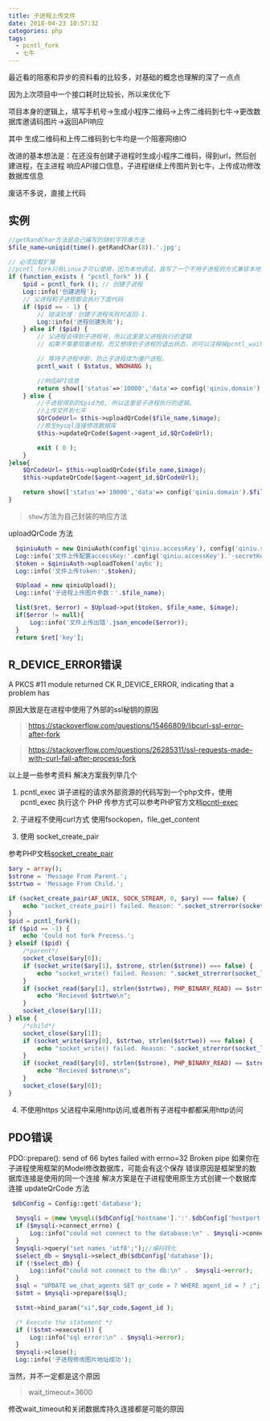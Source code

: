 ```yaml
---
title: 子进程上传文件
date: 2018-04-23 10:57:32
categories: php
tags:
  - pcntl_fork
  - 七牛
---
```


最近看的阻塞和异步的资料看的比较多，对基础的概念也理解的深了一点点

因为上次项目中一个接口耗时比较长，所以来优化下

项目本身的逻辑上，填写手机号->生成小程序二维码->上传二维码到七牛->更改数据库邀请码图片->返回API响应

其中 生成二维码和上传二维码到七牛均是一个阻塞网络IO

改进的基本想法是：在还没有创建子进程时生成小程序二维码，得到url，然后创建进程，在主进程 响应API接口信息，子进程继续上传图片到七牛，上传成功修改数据库信息

废话不多说，直接上代码
## 实例

<!-- more -->

```php
//getRandChar方法是自己编写的随机字符串方法
$file_name=uniqid(time().getRandChar(8)).'.jpg';

// 必须加载扩展
//pcntl_fork只有Linux才可以使用，因为本地调试，我写了一个不用子进程的方式兼容本地
if (function_exists ( "pcntl_fork" )) {
    $pid = pcntl_fork (); // 创建子进程
    Log::info('创建进程');
    // 父进程和子进程都会执行下面代码
    if ($pid == - 1) {
        // 错误处理：创建子进程失败时返回-1.
        Log::info('进程创建失败');
    } else if ($pid) {
        // 父进程会得到子进程号，所以这里是父进程执行的逻辑
        // 如果不需要阻塞进程，而又想得到子进程的退出状态，则可以注释掉pcntl_wait($status)语句，或写成：

        // 等待子进程中断，防止子进程成为僵尸进程。
        pcntl_wait ( $status, WNOHANG ); 

        //响应API信息
        return show(['status'=>'10000','data'=> config('qiniu.domain').$file_name]);
    } else {
        //子进程得到的$pid为0, 所以这里是子进程执行的逻辑。
        //上传文件到七牛
        $QrCodeUrl= $this->uploadQrCode($file_name,$image);
        //原生mysql连接修改数据库
        $this->updateQrCode($agent->agent_id,$QrCodeUrl);

        exit ( 0 );
    }
}else{
    $QrCodeUrl= $this->uploadQrCode($file_name,$image);
    $this->updateQrCode($agent->agent_id,$QrCodeUrl);

    return show(['status'=>'10000','data'=> config('qiniu.domain').$file_name]);
}
```
>`show`方法为自己封装的响应方法

uploadQrCode 方法
```php
  $qiniuAuth = new QiniuAuth(config('qiniu.accessKey'), config('qiniu.secretKey'));
  Log::info('文件上传配置accessKey:'.config('qiniu.accessKey').'-secretKey:'. config('qiniu.secretKey'));
  $token = $qiniuAuth->uploadToken('aybc');
  Log::info('文件上传token:'.$token);

  $Upload = new qiniuUpload();
  Log::info('子进程上传图片参数：'.$file_name);

  list($ret, $error) = $Upload->put($token, $file_name, $image);
  if($error != null){
      Log::info('文件上传出错'.json_encode($error));
  }
  return $ret['key'];
```



## R_DEVICE_ERROR错误

A PKCS #11 module returned CK R_DEVICE_ERROR, indicating that a problem has

原因大致是在进程中使用了外部的ssl秘钥的原因
>https://stackoverflow.com/questions/15466809/libcurl-ssl-error-after-fork

>https://stackoverflow.com/questions/26285311/ssl-requests-made-with-curl-fail-after-process-fork

以上是一些参考资料
解决方案我列举几个

1. pcntl_exec
  讲子进程的请求外部资源的代码写到一个php文件，使用pcntl_exec 执行这个 PHP 
  传参方式可以参考PHP官方文档[pcntl-exec](http://php.net/manual/zh/function.pcntl-exec.php "pcntl-exec")
2. 子进程不使用curl方式
  使用fsockopen，file_get_content
  
3. 使用 socket_create_pair 
 
  参考PHP文档[socket_create_pair](http://php.net/manual/zh/function.socket-create-pair.php "socket_create_pair")
  ```php
  $ary = array();
  $strone = 'Message From Parent.';
  $strtwo = 'Message From Child.';

  if (socket_create_pair(AF_UNIX, SOCK_STREAM, 0, $ary) === false) {
      echo "socket_create_pair() failed. Reason: ".socket_strerror(socket_last_error());
  }
  $pid = pcntl_fork();
  if ($pid == -1) {
      echo 'Could not fork Process.';
  } elseif ($pid) {
      /*parent*/
      socket_close($ary[0]);
      if (socket_write($ary[1], $strone, strlen($strone)) === false) {
          echo "socket_write() failed. Reason: ".socket_strerror(socket_last_error($ary[1]));
      }
      if (socket_read($ary[1], strlen($strtwo), PHP_BINARY_READ) == $strtwo) {
          echo "Recieved $strtwo\n";
      }
      socket_close($ary[1]);
  } else {
      /*child*/
      socket_close($ary[1]);
      if (socket_write($ary[0], $strtwo, strlen($strtwo)) === false) {
          echo "socket_write() failed. Reason: ".socket_strerror(socket_last_error($ary[0]));
      }
      if (socket_read($ary[0], strlen($strone), PHP_BINARY_READ) == $strone) {
          echo "Recieved $strone\n";
      }
      socket_close($ary[0]);
  }
  ```

4. 不使用https
  父进程中采用http访问,或者所有子进程中都都采用http访问

## PDO错误
PDO::prepare(): send of 66 bytes failed with errno=32 Broken pipe
 如果你在子进程使用框架的Model修改数据库，可能会有这个保存
 错误原因是框架里的数据库连接是使用的同一个连接
 解决方案是在子进程使用原生方式创建一个数据库连接
 updateQrCode 方法
```php
 $dbConfig = Config::get('database');

  $mysqli = @new \mysqli($dbConfig['hostname'].':'.$dbConfig['hostport'], $dbConfig['username'], $dbConfig['password']);
  if ($mysqli->connect_errno) {
      Log::info("could not connect to the database:\n" . $mysqli->connect_error);//诊断连接错误
  }
  $mysqli->query("set names 'utf8';");//编码转化
  $select_db = $mysqli->select_db($dbConfig['database']);
  if (!$select_db) {
      Log::info("could not connect to the db:\n" .  $mysqli->error);
  }
  $sql = "UPDATE we_chat_agents SET qr_code = ? WHERE agent_id = ? ;";
  $stmt = $mysqli->prepare($sql);

  $stmt->bind_param("si",$qr_code,$agent_id );

  /* Execute the statement */
  if (!$stmt->execute()) {
      Log::info("sql error:\n" . $mysqli->error);
  }
  $mysqli->close();
  Log::info('子进程修改图片地址成功');
```


 当然，并不一定都是这个原因
 
 >wait_timeout=3600
  
 修改wait_timeout和关闭数据库持久连接都是可能的原因






